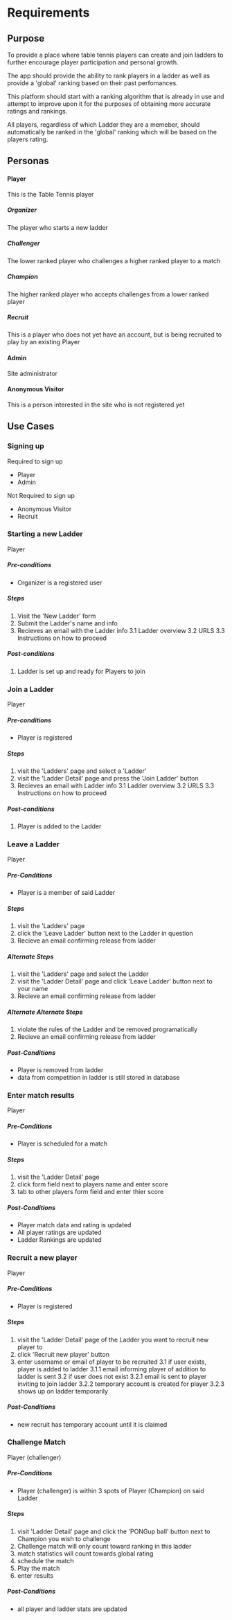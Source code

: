 # Requirements

## Purpose

To provide a place where table tennis players can create and join ladders to further encourage player participation and personal growth.

The app should provide the ability to rank players in a ladder as well as provide a 'global' ranking based on their past perfomances.

This platform should start with a ranking algorithm that is already in use and attempt to improve upon it for the purposes of obtaining more accurate ratings and rankings.

All players, regardless of which Ladder they are a memeber, should automatically be ranked in the 'global' ranking which will be based on the players rating.

## Personas

#### Player

This is the Table Tennis player

##### Organizer

The player who starts a new ladder

##### Challenger

The lower ranked player who challenges a higher ranked player to a match

##### Champion

The higher ranked player who accepts challenges from a lower ranked player

##### Recruit

This is a player who does not yet have an account, but is being recruited
to play by an existing Player

#### Admin

Site administrator

#### Anonymous Visitor

This is a person interested in the site who is not registered yet

## Use Cases

### Signing up

Required to sign up
* Player
* Admin

Not Required to sign up
* Anonymous Visitor
* Recruit

### Starting a new Ladder

Player

##### Pre-conditions

* Organizer is a registered user

##### Steps

1. Visit the 'New Ladder' form
2. Submit the Ladder's name and info
3. Recieves an email with the Ladder info
  3.1 Ladder overview
  3.2 URLS
  3.3 Instructions on how to proceed

##### Post-conditions

1. Ladder is set up and ready for Players to join

### Join a Ladder

Player

##### Pre-conditions

* Player is registered

##### Steps

1. visit the 'Ladders' page and select a 'Ladder'
2. visit the 'Ladder Detail' page and press the 'Join Ladder' button
3. Recieves an email with Ladder info
  3.1 Ladder overview
  3.2 URLS
  3.3 Instructions on how to proceed

##### Post-conditions

1. Player is added to the Ladder

### Leave a Ladder

Player

##### Pre-Conditions

* Player is a member of said Ladder

##### Steps

1. visit the 'Ladders' page
2. click the 'Leave Ladder' button next to the Ladder in question
3. Recieve an email confirming release from ladder

##### Alternate Steps

1. visit the 'Ladders' page and select the Ladder
2. visit the 'Ladder Detail' page and click 'Leave Ladder' button next to your name
3. Recieve an email confirming release from ladder

##### Alternate Alternate Steps

1. violate the rules of the Ladder and be removed programatically
2. Recieve an email confirming release from ladder

##### Post-Conditions

* Player is removed from ladder
* data from competition in ladder is still stored in database

### Enter match results

Player

##### Pre-Conditions

* Player is scheduled for a match

##### Steps

1. visit the 'Ladder Detail' page
2. click form field next to players name and enter score
3. tab to other players form field and enter thier score

##### Post-Conditions

* Player match data and rating is updated
* All player ratings are updated
* Ladder Rankings are updated

### Recruit a new player

Player

##### Pre-Conditions

* Player is registered

##### Steps

1. visit the 'Ladder Detail' page of the Ladder you want to recruit new player to
2. click 'Recruit new player' button
3. enter username or email of player to be recruited
  3.1 if user exists, player is added to ladder
    3.1.1 email informing player of addition to ladder is sent
  3.2 if user does not exist
    3.2.1 email is sent to player inviting to join ladder
    3.2.2 temporary account is created for player
    3.2.3 shows up on ladder temporarily

##### Post-Conditions

* new recruit has temporary account until it is claimed

### Challenge Match

Player (challenger)

##### Pre-Conditions

* Player (challenger) is within 3 spots of Player (Champion) on said Ladder

##### Steps

1. visit 'Ladder Detail' page and click the 'PONGup ball' button next to Champion you wish to challenge
2. Challenge match will only count toward ranking in this ladder
3. match statistics will count towards global rating
3. schedule the match
4. Play the match
5. enter results

##### Post-Conditions

* all player and ladder stats are updated
